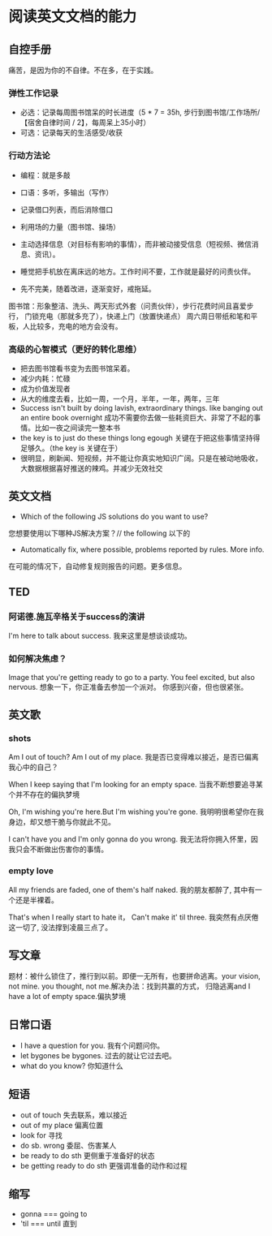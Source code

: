 # 阅读英文文档的能力

## 自控手册

痛苦，是因为你的不自律。不在多，在于实践。

### 弹性工作记录

* 必选：记录每周图书馆呆的时长进度（5 * 7 = 35h, 步行到图书馆/工作场所/【宿舍自律时间 / 2】，每周呆上35小时）
* 可选：记录每天的生活感受/收获

### 行动方法论

* 编程：就是多敲
* 口语：多听，多输出（写作）

* 记录借口列表，而后消除借口
* 利用场的力量（图书馆、操场）
* 主动选择信息（对目标有影响的事情），而非被动接受信息（短视频、微信消息、资讯）。
* 睡觉把手机放在离床远的地方。工作时间不要，工作就是最好的问责伙伴。
* 先不完美，随着改进，逐渐变好，戒拖延。

图书馆：形象整洁、洗头、两天形式外套（问责伙伴），步行花费时间且喜爱步行，
门锁充电（那就多充了），快递上门（放置快递点）
周六周日带纸和笔和平板，人比较多，充电的地方会没有。

### 高级的心智模式（更好的转化思维）

* 把去图书馆看书变为去图书馆呆着。
* 减少内耗：忙碌
* 成为价值发现者
* 从大的维度去看，比如一周，一个月，半年，一年，两年，三年
* Success isn't built by doing lavish, extraordinary things. like banging out an entire book overnight
成功不需要你去做一些耗资巨大、非常了不起的事情。比如一夜之间读完一整本书
* the key is to just do these things long egough
关键在于把这些事情坚持得足够久。（the key is 关键在于）
* 很明显，刷新闻、短视频，并不能让你真实地知识广阔。只是在被动地吸收，大数据根据喜好推送的辣鸡。并减少无效社交

## 英文文档

* Which of the following JS solutions do you want to use?

您想要使用以下哪种JS解决方案？// the following 以下的

* Automatically fix, where possible, problems reported by rules. More info.

在可能的情况下，自动修复规则报告的问题。更多信息。

## TED

### 阿诺德.施瓦辛格关于success的演讲

I'm here to talk about success.
我来这里是想谈谈成功。

### 如何解决焦虑？

Image that you're getting ready to go to a party. You feel excited, but also nervous.
想象一下，你正准备去参加一个派对。 你感到兴奋，但也很紧张。

## 英文歌

### shots

Am I out of touch? Am I out of my place.
我是否已变得难以接近，是否已偏离我心中的自己？

When I keep saying that I'm looking for an empty space. 
当我不断想要追寻某个并不存在的偏执梦境

Oh, I'm wishing you're here.But I'm wishing you're gone.
我明明很希望你在我身边，却又想干脆与你就此不见。

I can't have you and I'm only gonna do you wrong.
我无法将你拥入怀里，因我只会不断做出伤害你的事情。

### empty love

All my friends are faded, one of them's half naked.
我的朋友都醉了, 其中有一个还是半裸着。

That's when I really start to hate it， Can't make it' til three.
我突然有点厌倦这一切了, 没法撑到凌晨三点了。

## 写文章

题材：被什么锁住了，推行到以前。即便一无所有，也要拼命逃离。your vision, not mine.
you thought, not me.解决办法：找到共赢的方式，
归隐逃离and I have a lot of empty space.偏执梦境

## 日常口语

* I have a question for you. 我有个问题问你。
* let bygones be bygones. 过去的就让它过去吧。
* what do you know? 你知道什么

## 短语

* out of touch 失去联系，难以接近
* out of my place 偏离位置
* look for 寻找
* do sb. wrong 委屈、伤害某人
* be ready to do sth 更侧重于准备好的状态
* be getting ready to do sth 更强调准备的动作和过程
 <!-- 例如，“I'm ready to go to work.”（我准备好去上班了。）更强调已经完成了准备工作，可以随时出发的状态；而 “I'm getting ready to go to work.” 则突出正在进行准备工作的这个过程。 -->



## 缩写

* gonna === going to
* 'til === until 直到
